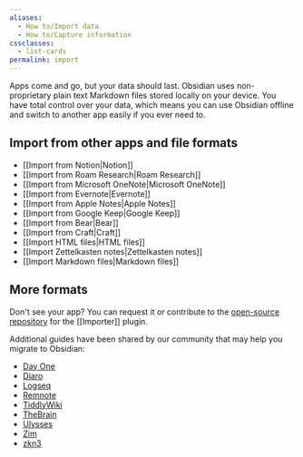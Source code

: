 ```yaml
---
aliases:
  - How to/Import data
  - How to/Capture information
cssclasses:
  - list-cards
permalink: import
---
```

Apps come and go, but your data should last. Obsidian uses non-proprietary plain text Markdown files stored locally on your device. You have total control over your data, which means you can use Obsidian offline and switch to another app easily if you ever need to.

## Import from other apps and file formats

- <span class="icon-app icon-notion"></span> [[Import from Notion|Notion]]
- <span class="icon-app icon-roam"></span> [[Import from Roam Research|Roam Research]]
- <span class="icon-app icon-onenote"></span> [[Import from Microsoft OneNote|Microsoft OneNote]]
- <span class="icon-app icon-evernote"></span> [[Import from Evernote|Evernote]]
- <span class="icon-app icon-apple-notes"></span> [[Import from Apple Notes|Apple Notes]]
- <span class="icon-app icon-google-keep"></span> [[Import from Google Keep|Google Keep]]
- <span class="icon-app icon-bear"></span> [[Import from Bear|Bear]]
- <span class="icon-app icon-craft"></span> [[Import from Craft|Craft]]
- <span class="icon-app icon-html"></span> [[Import HTML files|HTML files]]
- <span class="icon-app icon-md"></span> [[Import Zettelkasten notes|Zettelkasten notes]]
- <span class="icon-app icon-md"></span> [[Import Markdown files|Markdown files]]

## More formats

Don't see your app? You can request it or contribute to the [open-source repository](https://github.com/obsidianmd/obsidian-importer) for the [[Importer]] plugin.

Additional guides have been shared by our community that may help you migrate to Obsidian: 

- [Day One](https://github.com/obsidianmd/obsidian-importer/issues/55)
- [Diaro](https://github.com/obsidianmd/obsidian-importer/issues/38)
- [Logseq](https://github.com/obsidianmd/obsidian-importer/issues/47)
- [Remnote](https://forum.obsidian.md/t/can-anybody-help-with-migrating-remnote-to-obsidian/40156/2)
- [TiddlyWiki](https://forum.obsidian.md/t/import-from-tiddlywiki-5-to-obsidian/731)
- [TheBrain](https://github.com/obsidianmd/obsidian-importer/issues/97)
- [Ulysses](https://github.com/obsidianmd/obsidian-importer/issues/18)
- [Zim](https://github.com/obsidianmd/obsidian-importer/issues/39)
- [zkn3](https://forum.obsidian.md/t/migrating-from-zkn3-to-obsidian-without-losing-your-tags-and-internal-links-documentation/7457)
